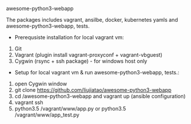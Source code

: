 awesome-python3-webapp

The packages includes vagrant, ansilbe, docker, kubernetes yamls and awesome-python3-webapp, tests.

- Prerequsiste installation for local vagrant vm:

1. Git
2. Vagrant (plugin install vagrant-proxyconf + vagrant-vbguest)
3. Cygwin (rsync + ssh package) - for windows host only

- Setup for local vagrant vm & run awesome-python3-webapp, tests.:

1. open Cygwin window
2. git clone https://github.com/liujiatao/awesome-python3-webapp
3. cd /awesome-python3-webapp and vagrant up (ansible configuration)
4. vagrant ssh
5. python3.5 /vagrant/www/app.py or python3.5 /vagrant/www/app_test.py
